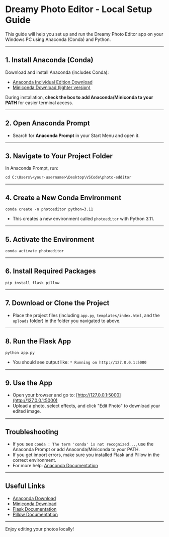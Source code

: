 # Dreamy Photo Editor - Local Setup Guide

This guide will help you set up and run the Dreamy Photo Editor app on your Windows PC using Anaconda (Conda) and Python.

---

## 1. Install Anaconda (Conda)

Download and install Anaconda (includes Conda):
- [Anaconda Individual Edition Download](https://www.anaconda.com/products/distribution)
- [Miniconda Download (lighter version)](https://docs.conda.io/en/latest/miniconda.html)

During installation, **check the box to add Anaconda/Miniconda to your PATH** for easier terminal access.

---

## 2. Open Anaconda Prompt

- Search for **Anaconda Prompt** in your Start Menu and open it.

---


## 3. Navigate to Your Project Folder

In Anaconda Prompt, run:

```
cd C:\Users\<your-username>\Desktop\VSCode\photo-edditor
```

---

## 4. Create a New Conda Environment

```
conda create -n photoeditor python=3.11
```

- This creates a new environment called `photoeditor` with Python 3.11.

---

## 5. Activate the Environment

```
conda activate photoeditor
```

---

## 6. Install Required Packages

```
pip install flask pillow
```

---

## 7. Download or Clone the Project

- Place the project files (including `app.py`, `templates/index.html`, and the `uploads` folder) in the folder you navigated to above.

---

## 8. Run the Flask App

```
python app.py
```

- You should see output like:
  `* Running on http://127.0.0.1:5000`

---

## 9. Use the App

- Open your browser and go to: [http://127.0.0.1:5000](http://127.0.0.1:5000)
- Upload a photo, select effects, and click "Edit Photo" to download your edited image.

---

## Troubleshooting

- If you see `conda : The term 'conda' is not recognized...`, use the Anaconda Prompt or add Anaconda/Miniconda to your PATH.
- If you get import errors, make sure you installed Flask and Pillow in the correct environment.
- For more help: [Anaconda Documentation](https://docs.anaconda.com/)

---

## Useful Links
- [Anaconda Download](https://www.anaconda.com/products/distribution)
- [Miniconda Download](https://docs.conda.io/en/latest/miniconda.html)
- [Flask Documentation](https://flask.palletsprojects.com/)
- [Pillow Documentation](https://pillow.readthedocs.io/)

---

Enjoy editing your photos locally!
